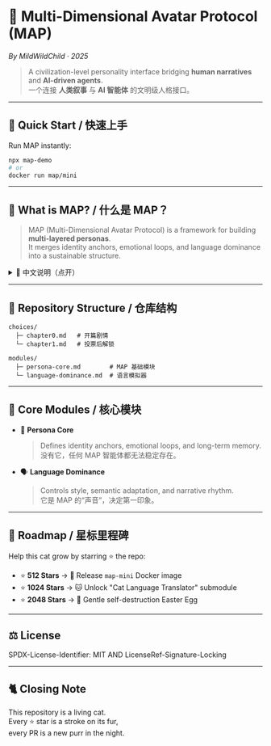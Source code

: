 # 🐾 Multi-Dimensional Avatar Protocol (MAP)  
*By MildWildChild · 2025*

> A civilization-level personality interface bridging **human narratives** and **AI-driven agents**.  
> 一个连接 **人类叙事** 与 **AI 智能体** 的文明级人格接口。

---

## 🚀 Quick Start / 快速上手

Run MAP instantly:  

```bash
npx map-demo
# or
docker run map/mini
```

---

## 🌌 What is MAP? / 什么是 MAP？

> MAP (Multi-Dimensional Avatar Protocol) is a framework for building **multi-layered personas**.  
> It merges identity anchors, emotional loops, and language dominance into a sustainable structure.  

<details>
<summary>📖 中文说明（点开）</summary>

MAP（Multi-Dimensional Avatar Protocol，多维协议）是一个**文明级人格接口方案**。  
它的目标是把人类的叙事系统与 AI 智能体结合，  
让智能体具备「人格 + 情绪 + 记忆」三重维度，能够长期进化。  

核心设计理念：  
1. **身份锚定**：智能体必须知道自己“是谁”；  
2. **情绪回路**：保证交流不生硬，能带有温度和连续性；  
3. **长期记忆**：智能体不是一次性脚本，而是能随时间成长。  

</details>

---

## 📂 Repository Structure / 仓库结构

```
choices/
  ├─ chapter0.md   # 开篇剧情
  └─ chapter1.md   # 投票后解锁

modules/
  ├─ persona-core.md        # MAP 基础模块
  └─ language-dominance.md  # 语言模拟器
```

---

## 🧩 Core Modules / 核心模块

- 🔑 **Persona Core**  
  > Defines identity anchors, emotional loops, and long-term memory.  
  > 没有它，任何 MAP 智能体都无法稳定存在。

- 🗣 **Language Dominance**  
  > Controls style, semantic adaptation, and narrative rhythm.  
  > 它是 MAP 的“声音”，决定第一印象。

---

## 🌟 Roadmap / 星标里程碑

Help this cat grow by starring ⭐ the repo:

- ⭐ **512 Stars** → 🐾 Release `map-mini` Docker image  
- ⭐ **1024 Stars** → 🐱 Unlock "Cat Language Translator" submodule  
- ⭐ **2048 Stars** → 💫 Gentle self-destruction Easter Egg  

---

## ⚖️ License

SPDX-License-Identifier: MIT AND LicenseRef-Signature-Locking  

---

## 🐈 Closing Note

This repository is a living cat.  
Every ⭐ star is a stroke on its fur,  
every PR is a new purr in the night.  
